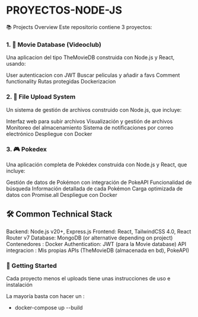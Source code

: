 # PROYECTOS-NODE-JS
📚 Projects Overview
Este repositorio contiene 3 proyectos:
### 1. 🎥 Movie Database (Videoclub)
Una aplicacion del tipo TheMovieDB  construida con Node.js y React, usando:

User autenticacion con JWT
Buscar peliculas y añadir a favs
Comment functionality
Rutas protegidas
Dockerizacion


### 2. 📂 File Upload System
Un sistema de gestión de archivos construido con Node.js, que incluye:

Interfaz web para subir archivos
Visualización y gestión de archivos
Monitoreo del almacenamiento
Sistema de notificaciones por correo electrónico
Despliegue con Docker

### 3. 🎮 Pokedex
Una aplicación completa de Pokédex construida con Node.js y React, que incluye:

Gestión de datos de Pokémon con integración de PokeAPI
Funcionalidad de búsqueda
Información detallada de cada Pokémon
Carga optimizada de datos con Promise.all
Despliegue con Docker



## 🛠 Common Technical Stack
Backend: Node.js v20+, Express.js
Frontend: React, TailwindCSS 4.0, React Router v7
Database: MongoDB (or alternative depending on project)
Contenedores : Docker
Authentication: JWT (para la Movie database)
API integracion : Mis propias  APIs (TheMovieDB (almacenada en bd), PokeAPI)



### 🚀 Getting Started
Cada proyecto menos el uploads tiene unas instrucciones de uso e instalación

La mayoría basta con hacer un : 
- docker-compose up --build 
